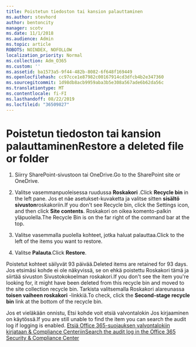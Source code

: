 ```yaml
---
title: Poistetun tiedoston tai kansion palauttaminen
ms.author: stevhord
author: bentoncity
manager: scotv
ms.date: 11/1/2018
ms.audience: Admin
ms.topic: article
ROBOTS: NOINDEX, NOFOLLOW
localization_priority: Normal
ms.collection: Adm_O365
ms.custom: ''
ms.assetid: ba1573a5-9f44-482b-8082-6f648f169449
ms.openlocfilehash: cc97cce1e87982c00167914cd3dfcb4b2e347360
ms.sourcegitcommit: 1d98db8acb9959aba3b5e308a567ade6b62da56c
ms.translationtype: MT
ms.contentlocale: fi-FI
ms.lasthandoff: 08/22/2019
ms.locfileid: "36509827"
---
```

# <a name="restore-a-deleted-file-or-folder"></a><span data-ttu-id="673a0-102">Poistetun tiedoston tai kansion palauttaminen</span><span class="sxs-lookup"><span data-stu-id="673a0-102">Restore a deleted file or folder</span></span>

1. <span data-ttu-id="673a0-103">Siirry SharePoint-sivustoon tai OneDrive.</span><span class="sxs-lookup"><span data-stu-id="673a0-103">Go to the SharePoint site or OneDrive.</span></span>
    
2. <span data-ttu-id="673a0-104">Valitse vasemmanpuoleisessa ruudussa **Roskakori** .</span><span class="sxs-lookup"><span data-stu-id="673a0-104">Click **Recycle bin** in the left pane.</span></span> <span data-ttu-id="673a0-105">Jos et näe asetukset-kuvaketta ja valitse sitten **sisältö sivuston**roskakoriin.</span><span class="sxs-lookup"><span data-stu-id="673a0-105">If you don't see Recycle bin, click the Settings icon, and then click **Site contents**.</span></span> <span data-ttu-id="673a0-106">Roskakori on oikea komento-palkin yläpuolella.</span><span class="sxs-lookup"><span data-stu-id="673a0-106">The Recycle Bin is on the far right of the command bar at the top.</span></span>
    
3. <span data-ttu-id="673a0-107">Valitse vasemmalla puolella kohteet, jotka haluat palauttaa.</span><span class="sxs-lookup"><span data-stu-id="673a0-107">Click to the left of the items you want to restore.</span></span>
    
4. <span data-ttu-id="673a0-108">Valitse **Palauta**.</span><span class="sxs-lookup"><span data-stu-id="673a0-108">Click **Restore**.</span></span>
    
<span data-ttu-id="673a0-109">Poistetut kohteet säilyvät 93 päivää.</span><span class="sxs-lookup"><span data-stu-id="673a0-109">Deleted items are retained for 93 days.</span></span> <span data-ttu-id="673a0-110">Jos etsimäsi kohde ei ole näkyvissä, se on ehkä poistettu Roskakori tämä ja siirtää sivuston Sivustokokoelman roskakori.</span><span class="sxs-lookup"><span data-stu-id="673a0-110">If you don't see the item you're looking for, it might have been deleted from this recycle bin and moved to the site collection recycle bin.</span></span> <span data-ttu-id="673a0-111">Tarkista valitsemalla Roskakori alareunassa **toisen vaiheen roskakori** -linkkiä.</span><span class="sxs-lookup"><span data-stu-id="673a0-111">To check, click the **Second-stage recycle bin** link at the bottom of the recycle bin.</span></span> 
  
<span data-ttu-id="673a0-112">Jos et vieläkään onnistu, Etsi kohde voit etsiä valvontalokin Jos kirjaaminen on käytössä.</span><span class="sxs-lookup"><span data-stu-id="673a0-112">If you are still unable to find the item you can search the audit log if logging is enabled.</span></span> [<span data-ttu-id="673a0-113">Etsiä Office 365-suojauksen valvontalokiin kirjataan &amp; Compliance Centeriin</span><span class="sxs-lookup"><span data-stu-id="673a0-113">Search the audit log in the Office 365 Security &amp; Compliance Center</span></span>](https://support.office.com/article/0d4d0f35-390b-4518-800e-0c7ec95e946c.aspx)
  

